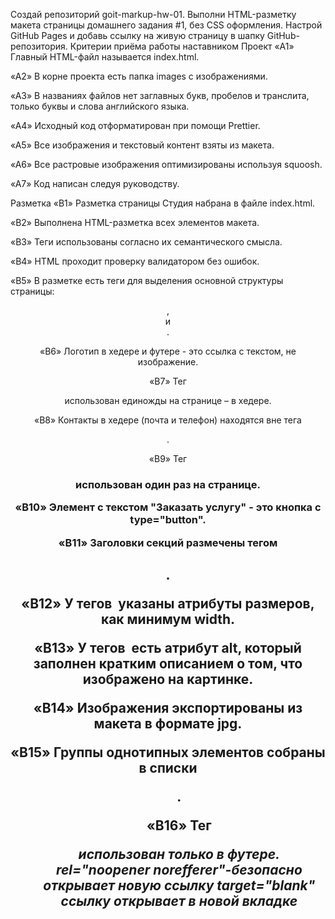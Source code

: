Создай репозиторий goit-markup-hw-01.
Выполни HTML-разметку макета страницы домашнего задания #1, без CSS оформления.
Настрой GitHub Pages и добавь ссылку на живую страницу в шапку GitHub-репозитория.
Критерии приёма работы наставником
Проект
«A1» Главный HTML-файл называется index.html.

«A2» В корне проекта есть папка images с изображениями.

«A3» В названиях файлов нет заглавных букв, пробелов и транслита, только буквы и слова английского языка.

«A4» Исходный код отформатирован при помощи Prettier.

«A5» Все изображения и текстовый контент взяты из макета.

«A6» Все растровые изображения оптимизированы используя squoosh.

«A7» Код написан следуя руководству.

Разметка
«B1» Разметка страницы Студия набрана в файле index.html.

«B2» Выполнена HTML-разметка всех элементов макета.

«B3» Теги использованы согласно их семантического смысла.

«B4» HTML проходит проверку валидатором без ошибок.

«B5» В разметке есть теги для выделения основной структуры страницы: <header>, <main> и <footer>.

«B6» Логотип в хедере и футере - это ссылка с текстом, не изображение.

«B7» Тег <nav> использован единожды на странице – в хедере.

«B8» Контакты в хедере (почта и телефон) находятся вне тега <nav>.

«B9» Тег <h1> использован один раз на странице.

«B10» Элемент с текстом "Заказать услугу" - это кнопка с type="button".

«B11» Заголовки секций размечены тегом <h2>.

«B12» У тегов <img> указаны атрибуты размеров, как минимум width.

«B13» У тегов <img> есть атрибут alt, который заполнен кратким описанием о том, что изображено на картинке.

«B14» Изображения экспортированы из макета в формате jpg.

«B15» Группы однотипных элементов собраны в списки <ul>.

«B16» Тег <address> использован только в футере.
rel="noopener norefferer"-безопасно открывает новую ссылку
target="blank" ссылку открывает в новой вкладке
